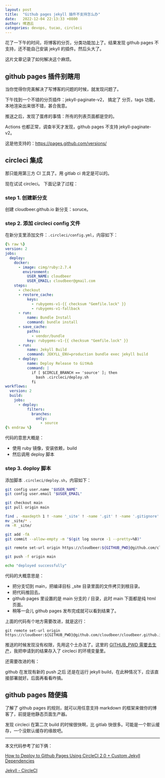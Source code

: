 ```yaml
---
layout: post
title:  "Github pages jekyll 插件不支持怎么办"
date:   2022-12-04 22:13:33 +0800
author: 啤酒云
categories: devops, tucao, circleci
---
```


花了一下午的时间，将博客的分页，分类功能加上了。结果发现 github pages 不支持，还不能自己安装 jekyll 的插件。然后头大了。

这片文章记录了如何解决这个麻烦。

## github pages 插件别瞎用

当你觉得你完美解决了写博客的问题的时候，就发现问题了。

下午找到一个不错的分页插件：jekyll-paginate-v2， 搞定了 分页，tags 功能，本地渲染出来很不错，甚合我意。

推送之后，发现了蛋疼的事情：所有的列表页面都是空的。

Actions 也都正常，调查半天才发现，github pages 不支持 jekyll-paginate-v2。

这是他支持的：<https://pages.github.com/versions/>

## circleci 集成

那只能用第三方 CI 工具了。用 gitlab ci 肯定是可以的。

现在试试 circleci。 下面记录了过程：

### step 1. 创建新分支

创建 cloudbeer.github.io 新分支：soruce。

### step 2. 添加 circleci config 文件

在新分支里添加文件：`.circleci/config.yml`，内容如下：

```yaml
{% raw %}
version: 2
jobs:
  deploy:
    docker:
      - image: cimg/ruby:2.7.4
        environment:
          USER_NAME: cloudbeer
          USER_EMAIL: cloudbeer@gmail.com
    steps:
      - checkout
      - restore_cache:
          keys:
            - rubygems-v1-{{ checksum "Gemfile.lock" }}
            - rubygems-v1-fallback
      - run:
          name: Bundle Install
          command: bundle install
      - save_cache:
          paths:
            - vendor/bundle
          key: rubygems-v1-{{ checksum "Gemfile.lock" }}
      - run: 
          name: Jekyll Build
          command: JEKYLL_ENV=production bundle exec jekyll build
      - deploy:
          name: Deploy Release to GitHub
          command: |
            if [ $CIRCLE_BRANCH == 'source' ]; then
              bash .circleci/deploy.sh
            fi
workflows:
  version: 2
  build:
    jobs:
      - deploy:
          filters:
            branches:
              only: 
                - source
{% endraw %}
```

代码的意思大概是：

- 使用 ruby 镜像，安装依赖，build
- 然后调用 deploy 脚本

### step 3. doploy 脚本

添加脚本 `.circleci/deploy.sh`，内容如下：

```bash
git config user.name "$USER_NAME"
git config user.email "$USER_EMAIL"

git checkout main
git pull origin main

find . -maxdepth 1 ! -name '_site' ! -name '.git' ! -name '.gitignore' ! -name '.circleci' -exec rm -rf {} \;
mv _site/* .
rm -R _site/

git add -fA
git commit --allow-empty -m "$(git log source -1 --pretty=%B)"

git remote set-url origin https://cloudbeer:${GITHUB_PWD}@github.com/cloudbeer/cloudbeer.github.io.git

git push -f origin main

echo "deployed successfully"
```

代码的大概意思是：

- 把分支切到 main，把编译目标 _site 目录里面的文件拷贝到根目录。
- 把代码推回去。
- github pages 里设置的是 main 分支的 / 目录，此时 main 下面都是纯 html 页面。
- 稍等一会儿 github pages 发布完成就可以看到结果了。

上面的代码有个地方需要改进，就是这行：

```shell
git remote set-url origin https://cloudbeer:${GITHUB_PWD}@github.com/cloudbeer/cloudbeer.github.io.git
```

推送的时候发现没有权限，先用这个土办法了。这里的 [GITHUB_PWD 需要去生产](https://github.com/settings/tokens)，我把申请到的结果存入了 circleci 的环境变量里。

还需要改进的有：

github 在发现有新的 push 之后 还是在运行 jekyll build，在此种情况下，应该直接部署就好。后面再看看咋搞。

## github pages 随便搞

了解了 github pages 的规则，就可以用任意支持 markdown 的框架来做你的博客了，前提是他静态页面生产器。

发现 circleci 在第二次 build 的时候很快啊，比 gitlab 快很多。可能是一个默认缓存，一个没默认缓存的缘故吧。

---

本文代码参考了如下俩：

[How to Deploy to Github Pages Using CircleCI 2.0 + Custom Jekyll Dependencies
](https://jasonthai.me/blog/2019/07/22/how-to-deploy-a-github-page-using-circleci-20-custom-jekyll-gems/)

[Jekyll - CircleCI](https://jekyllrb.com/docs/continuous-integration/circleci/)
